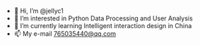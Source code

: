 - 👋 Hi, I’m @jellyc1
- 👀 I’m interested in Python Data Processing and User Analysis
- 🌱 I’m currently learning Intelligent interaction design in China
- 📫 My e-mail 765035440@qq.com

<!---
jellyc1/jellyc1 is a ✨ special ✨ repository because its `README.md` (this file) appears on your GitHub profile.
You can click the Preview link to take a look at your changes.
--->
